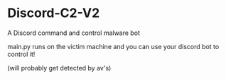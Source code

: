 # Discord-C2-V2

A Discord command and control malware bot

main.py runs on the victim machine and you can use your discord bot to control it!

(will probably get detected by av's)
